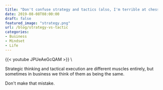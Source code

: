```yaml
---
title: "Don't confuse strategy and tactics (also, I'm terrible at chess)"
date: 2019-08-08T08:00:00
draft: false
featured_image: "strategy.png"
url: /blog/strategy-vs-tactic
categories:
- Business
- Mindset
- Life
---
```


{{< youtube JPUeAeGcQAM >}} \

Strategic thinking and tactical execution are different muscles entirely, but sometimes in business we think of them as being the same.

Don't make that mistake.